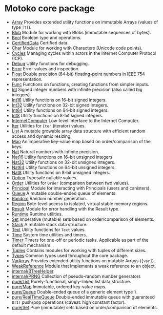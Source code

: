 # Motoko core package

* [Array](Array.md) Provides extended utility functions on immutable Arrays (values of type `[T]`).
* [Blob](Blob.md) Module for working with Blobs (immutable sequences of bytes).
* [Bool](Bool.md) Boolean type and operations.
* [CertifiedData](CertifiedData.md) Certified data.
* [Char](Char.md) Module for working with Characters (Unicode code points).
* [Cycles](Cycles.md) Managing cycles within actors in the Internet Computer Protocol (ICP).
* [Debug](Debug.md) Utility functions for debugging.
* [Error](Error.md) Error values and inspection.
* [Float](Float.md) Double precision (64-bit) floating-point numbers in IEEE 754 representation.
* [Func](Func.md) Functions on functions, creating functions from simpler inputs.
* [Int](Int.md) Signed integer numbers with infinite precision (also called big integers).
* [Int16](Int16.md) Utility functions on 16-bit signed integers.
* [Int32](Int32.md) Utility functions on 32-bit signed integers.
* [Int64](Int64.md) Utility functions on 64-bit signed integers.
* [Int8](Int8.md) Utility functions on 8-bit signed integers.
* [InternetComputer](InternetComputer.md) Low-level interface to the Internet Computer.
* [Iter](Iter.md) Utilities for `Iter` (iterator) values.
* [List](List.md) A mutable growable array data structure with efficient random access and dynamic resizing.
* [Map](Map.md) An imperative key-value map based on order/comparison of the keys.
* [Nat](Nat.md) Natural numbers with infinite precision.
* [Nat16](Nat16.md) Utility functions on 16-bit unsigned integers.
* [Nat32](Nat32.md) Utility functions on 32-bit unsigned integers.
* [Nat64](Nat64.md) Utility functions on 64-bit unsigned integers.
* [Nat8](Nat8.md) Utility functions on 8-bit unsigned integers.
* [Option](Option.md) Typesafe nullable values.
* [Order](Order.md) Utilities for `Order` (comparison between two values).
* [Principal](Principal.md) Module for interacting with Principals (users and canisters).
* [Queue](Queue.md) A mutable double-ended queue of elements.
* [Random](Random.md) Random number generation.
* [Region](Region.md) Byte-level access to isolated, virtual stable memory regions.
* [Result](Result.md) Module for error handling with the Result type.
* [Runtime](Runtime.md) Runtime utilities.
* [Set](Set.md) Imperative (mutable) sets based on order/comparison of elements.
* [Stack](Stack.md) A mutable stack data structure.
* [Text](Text.md) Utility functions for `Text` values.
* [Time](Time.md) System time utilities and timers.
* [Timer](Timer.md) Timers for one-off or periodic tasks. Applicable as part of the default mechanism.
* [Tuples](Tuples.md) Contains modules for working with tuples of different sizes.
* [Types](Types.md) Common types used throughout the core package.
* [VarArray](VarArray.md) Provides extended utility functions on mutable Arrays (`[var]`).
* [WeakReference](WeakReference.md) Module that implements a weak reference to an object.
* [internal/BTreeHelper](internal/BTreeHelper.md) 
* [internal/PRNG](internal/PRNG.md) Collection of pseudo-random number generators
* [pure/List](pure/List.md) Purely-functional, singly-linked list data structure.
* [pure/Map](pure/Map.md) Immutable, ordered key-value maps.
* [pure/Queue](pure/Queue.md) Double-ended queue of a generic element type `T`.
* [pure/RealTimeQueue](pure/RealTimeQueue.md) Double-ended immutable queue with guaranteed `O(1)` push/pop operations (caveat: high constant factor).
* [pure/Set](pure/Set.md) Pure (immutable) sets based on order/comparison of elements.
